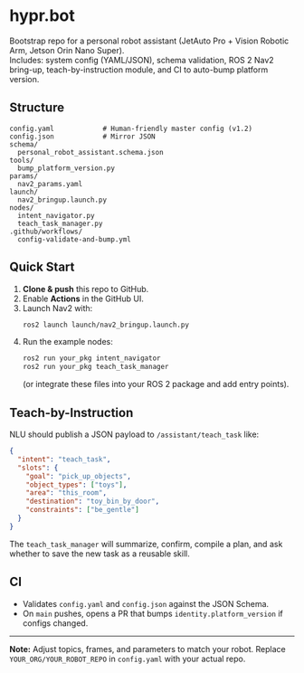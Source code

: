 # hypr.bot

Bootstrap repo for a personal robot assistant (JetAuto Pro + Vision Robotic Arm, Jetson Orin Nano Super).  
Includes: system config (YAML/JSON), schema validation, ROS 2 Nav2 bring-up, teach-by-instruction module, and CI to auto-bump platform version.

## Structure
```
config.yaml            # Human-friendly master config (v1.2)
config.json            # Mirror JSON
schema/
  personal_robot_assistant.schema.json
tools/
  bump_platform_version.py
params/
  nav2_params.yaml
launch/
  nav2_bringup.launch.py
nodes/
  intent_navigator.py
  teach_task_manager.py
.github/workflows/
  config-validate-and-bump.yml
```

## Quick Start
1. **Clone & push** this repo to GitHub.
2. Enable **Actions** in the GitHub UI.
3. Launch Nav2 with:
   ```bash
   ros2 launch launch/nav2_bringup.launch.py
   ```
4. Run the example nodes:
   ```bash
   ros2 run your_pkg intent_navigator
   ros2 run your_pkg teach_task_manager
   ```
   (or integrate these files into your ROS 2 package and add entry points).

## Teach-by-Instruction
NLU should publish a JSON payload to `/assistant/teach_task` like:
```json
{
  "intent": "teach_task",
  "slots": {
    "goal": "pick_up_objects",
    "object_types": ["toys"],
    "area": "this_room",
    "destination": "toy_bin_by_door",
    "constraints": ["be_gentle"]
  }
}
```
The `teach_task_manager` will summarize, confirm, compile a plan, and ask whether to save the new task as a reusable skill.

## CI
- Validates `config.yaml` and `config.json` against the JSON Schema.
- On `main` pushes, opens a PR that bumps `identity.platform_version` if configs changed.

---

**Note:** Adjust topics, frames, and parameters to match your robot. Replace `YOUR_ORG/YOUR_ROBOT_REPO` in `config.yaml` with your actual repo.
